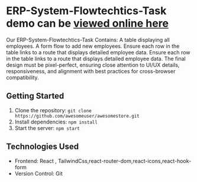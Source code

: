 # ERP-System-Flowtechtics-Task demo can be [viewed online here](https://erp-system-flowtechtics-task.vercel.app/)

Our ERP-System-Flowtechtics-Task Contains:
A table displaying all employees.
A form flow to add new employees.
Ensure each row in the table links to a route that displays detailed employee data.
Ensure each row in the table links to a route that displays detailed employee data.
The final design must be pixel-perfect, ensuring close attention to UI/UX details, responsiveness, and alignment with best practices for cross-browser compatibility.

## Getting Started

1. Clone the repository: `git clone https://github.com/awesomeuser/awesomestore.git`
2. Install dependencies: `npm install`
3. Start the server: `npm start`

## Technologies Used

- Frontend: React , TailwindCss,react-router-dom,react-icons,react-hook-form
- Version Control: Git
